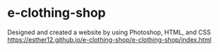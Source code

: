 # e-clothing-shop
Designed and created a website by using Photoshop, HTML, and CSS 
https://esther12.github.io/e-clothing-shop/e-clothing-shop/index.html

